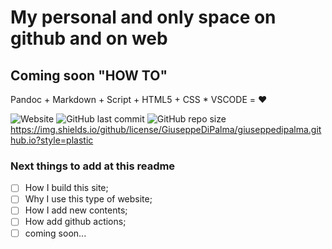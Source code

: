 # My personal and only space on github and on web

## Coming soon "HOW TO"

Pandoc + Markdown + Script + HTML5 + CSS * VSCODE = ❤️


![Website](https://img.shields.io/website?label=Website%20Status&style=plastic&up_message=online&url=https%3A%2F%2Fgiuseppedp.page%2F) ![GitHub last commit](https://img.shields.io/github/last-commit/GiuseppeDiPalma/giuseppedipalma.github.io?label=Last%20update&style=plastic) ![GitHub repo size](https://img.shields.io/github/repo-size/GiuseppeDiPalma/giuseppedipalma.github.io?style=plastic)https://img.shields.io/github/license/GiuseppeDiPalma/giuseppedipalma.github.io?style=plastic


### Next things to add at this readme

- [ ] How I build this site;
- [ ] Why I use this type of website;
- [ ] How I add new contents;
- [ ] How add github actions;
- [ ] coming soon...
